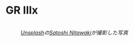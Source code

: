 # GR IIIx

<figure><img src="../.gitbook/assets/image (2).png" alt=""><figcaption><p><a href="https://unsplash.com/ja/%E5%86%99%E7%9C%9F/%E5%A4%9C%E3%83%93%E3%83%AB%E3%81%AE%E5%91%A8%E3%82%8A%E3%81%AB%E7%AB%8B%E3%81%A4%E4%BA%BA%E3%81%A0%E3%81%8B%E3%82%8A-A24pQbk7wl8?utm_content=creditCopyText&#x26;utm_medium=referral&#x26;utm_source=unsplash"><em>Unsplash</em></a><em>の</em><a href="https://unsplash.com/ja/@sa_nitawaki?utm_content=creditCopyText&#x26;utm_medium=referral&#x26;utm_source=unsplash"><em>Satoshi Nitawaki</em></a><em>が撮影した写真</em></p></figcaption></figure>

